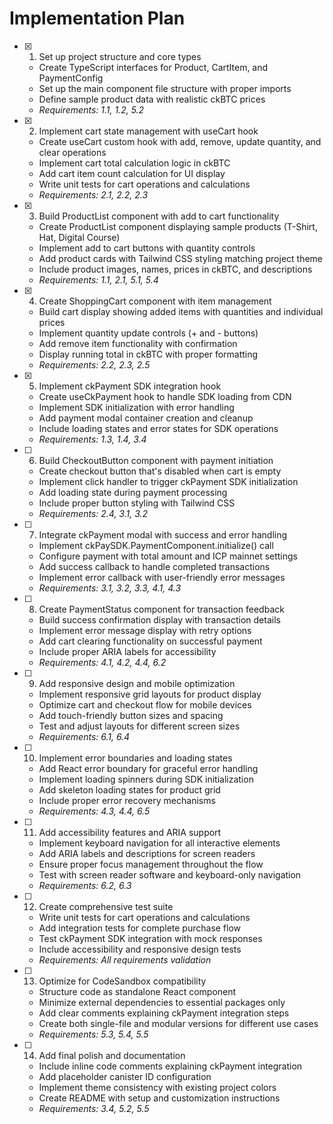 # Implementation Plan

- [x] 1. Set up project structure and core types
  - Create TypeScript interfaces for Product, CartItem, and PaymentConfig
  - Set up the main component file structure with proper imports
  - Define sample product data with realistic ckBTC prices
  - _Requirements: 1.1, 1.2, 5.2_

- [x] 2. Implement cart state management with useCart hook
  - Create useCart custom hook with add, remove, update quantity, and clear operations
  - Implement cart total calculation logic in ckBTC
  - Add cart item count calculation for UI display
  - Write unit tests for cart operations and calculations
  - _Requirements: 2.1, 2.2, 2.3_

- [x] 3. Build ProductList component with add to cart functionality
  - Create ProductList component displaying sample products (T-Shirt, Hat, Digital Course)
  - Implement add to cart buttons with quantity controls
  - Add product cards with Tailwind CSS styling matching project theme
  - Include product images, names, prices in ckBTC, and descriptions
  - _Requirements: 1.1, 2.1, 5.1, 5.4_

- [x] 4. Create ShoppingCart component with item management
  - Build cart display showing added items with quantities and individual prices
  - Implement quantity update controls (+ and - buttons)
  - Add remove item functionality with confirmation
  - Display running total in ckBTC with proper formatting
  - _Requirements: 2.2, 2.3, 2.5_

- [x] 5. Implement ckPayment SDK integration hook
  - Create useCkPayment hook to handle SDK loading from CDN
  - Implement SDK initialization with error handling
  - Add payment modal container creation and cleanup
  - Include loading states and error states for SDK operations
  - _Requirements: 1.3, 1.4, 3.4_

- [ ] 6. Build CheckoutButton component with payment initiation
  - Create checkout button that's disabled when cart is empty
  - Implement click handler to trigger ckPayment SDK initialization
  - Add loading state during payment processing
  - Include proper button styling with Tailwind CSS
  - _Requirements: 2.4, 3.1, 3.2_

- [ ] 7. Integrate ckPayment modal with success and error handling
  - Implement ckPaySDK.PaymentComponent.initialize() call
  - Configure payment with total amount and ICP mainnet settings
  - Add success callback to handle completed transactions
  - Implement error callback with user-friendly error messages
  - _Requirements: 3.1, 3.2, 3.3, 4.1, 4.3_

- [ ] 8. Create PaymentStatus component for transaction feedback
  - Build success confirmation display with transaction details
  - Implement error message display with retry options
  - Add cart clearing functionality on successful payment
  - Include proper ARIA labels for accessibility
  - _Requirements: 4.1, 4.2, 4.4, 6.2_

- [ ] 9. Add responsive design and mobile optimization
  - Implement responsive grid layouts for product display
  - Optimize cart and checkout flow for mobile devices
  - Add touch-friendly button sizes and spacing
  - Test and adjust layouts for different screen sizes
  - _Requirements: 6.1, 6.4_

- [ ] 10. Implement error boundaries and loading states
  - Add React error boundary for graceful error handling
  - Implement loading spinners during SDK initialization
  - Add skeleton loading states for product grid
  - Include proper error recovery mechanisms
  - _Requirements: 4.3, 4.4, 6.5_

- [ ] 11. Add accessibility features and ARIA support
  - Implement keyboard navigation for all interactive elements
  - Add ARIA labels and descriptions for screen readers
  - Ensure proper focus management throughout the flow
  - Test with screen reader software and keyboard-only navigation
  - _Requirements: 6.2, 6.3_

- [ ] 12. Create comprehensive test suite
  - Write unit tests for cart operations and calculations
  - Add integration tests for complete purchase flow
  - Test ckPayment SDK integration with mock responses
  - Include accessibility and responsive design tests
  - _Requirements: All requirements validation_

- [ ] 13. Optimize for CodeSandbox compatibility
  - Structure code as standalone React component
  - Minimize external dependencies to essential packages only
  - Add clear comments explaining ckPayment integration steps
  - Create both single-file and modular versions for different use cases
  - _Requirements: 5.3, 5.4, 5.5_

- [ ] 14. Add final polish and documentation
  - Include inline code comments explaining ckPayment integration
  - Add placeholder canister ID configuration
  - Implement theme consistency with existing project colors
  - Create README with setup and customization instructions
  - _Requirements: 3.4, 5.2, 5.5_